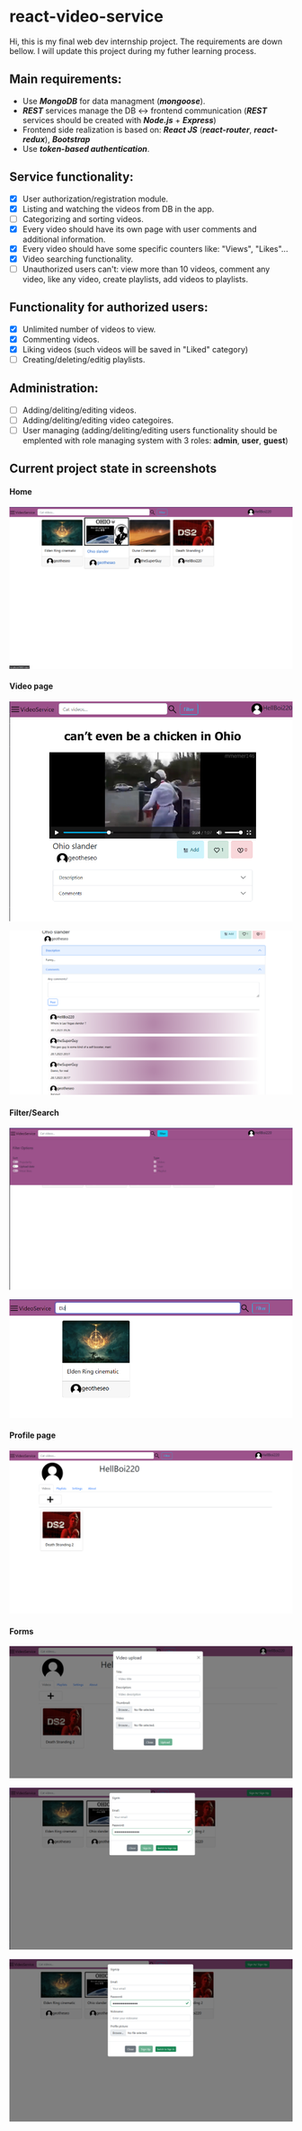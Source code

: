 # react-video-service
Hi, this is my final web dev internship project. The requirements are down bellow.
I will update this project during my futher learning process.
## Main requirements:
  - Use ***MongoDB*** for data managment (***mongoose***).
  - ***REST*** services manage the DB :left_right_arrow: frontend communication (***REST*** services should be created with ***Node.js*** + ***Express***)
  - Frontend side realization is based on: ***React JS*** (***react-router***, ***react-redux***), ***Bootstrap***
  - Use ***token-based authentication***.
  
## Service functionality:
  - [x] User authorization/registration module.
  - [x] Listing and watching the videos from DB in the app.
  - [ ] Categorizing and sorting videos.
  - [x] Every video should have its own page with user comments and additional information.
  - [x] Every video should have some specific counters like: "Views", "Likes"...
  - [x] Video searching functionality.
  - [ ] Unauthorized users can't: view more than 10 videos, comment any video, like any video, create playlists, add videos to playlists.
  
## Functionality for authorized users:
  - [x] Unlimited number of videos to view.
  - [x] Commenting videos.
  - [x] Liking videos (such videos will be saved in "Liked" category)
  - [ ] Creating/deleting/editig playlists. 
  
## Administration:
  - [ ] Adding/deliting/editing videos.
  - [ ] Adding/deliting/editing video categoires.
  - [ ] User managing (adding/deliting/editing users functionality should be emplented with role managing system with 3 roles: **admin**, **user**, **guest**)

## Current project state in screenshots
#### Home
![HomeScreen](/screenshots/HomeV1.png)

#### Video page
![VideoPageScreen](/screenshots/VideoPageV1.png)

![VideoInfoScreen](/screenshots/VideoInfoV1.png)

#### Filter/Search
![FilterScreen](/screenshots/FilterV1.png)

![SearchScreen](/screenshots/SearchV1.png)

#### Profile page
![ProfilePageScreen](/screenshots/ProfilePageV1.png)

#### Forms
![VideoUploadFormScreen](/screenshots/VideoUploadFormV1.png)

![SignInForm](/screenshots/SignInFormV1.png)

![SignUpForm](/screenshots/SignUpFormV1.png)

